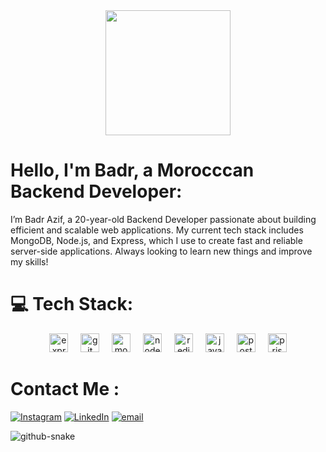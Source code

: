 
<div align="center">
  <img height="200" src="https://miro.medium.com/v2/resize:fit:1200/1*-0VFX2FbIMWZDKYrQpxPnQ.jpeg"  />
</div>

# Hello, I'm Badr, a Morocccan Backend Developer:
I’m Badr Azif, a 20-year-old Backend Developer passionate about building efficient and scalable web applications. My current tech stack includes MongoDB, Node.js, and Express, which I use to create fast and reliable server-side applications. Always looking to learn new things and improve my skills!


# 💻 Tech Stack:
<div align="center">
  <img src="https://skillicons.dev/icons?i=express" height="30" alt="express logo"  />
  <img width="12" />
  <img src="https://skillicons.dev/icons?i=git" height="30" alt="git logo"  />
  <img width="12" />
  <img src="https://skillicons.dev/icons?i=mongodb" height="30" alt="mongodb logo"  />
  <img width="12" />
  <img src="https://skillicons.dev/icons?i=nodejs" height="30" alt="nodejs logo"  />
  <img width="12" />
  <img src="https://skillicons.dev/icons?i=redis" height="30" alt="redis logo"  />
  <img width="12" />
  <img src="https://skillicons.dev/icons?i=js" height="30" alt="javascript logo"  />
  <img width="12" />
  <img src="https://skillicons.dev/icons?i=postgres" height="30" alt="postgresql logo"  />
  <img width="12" />
  <img src="https://skillicons.dev/icons?i=prisma" height="30" alt="prisma logo"  />
</div>


# Contact Me :

[![Instagram](https://img.shields.io/badge/Instagram-%23E4405F.svg?logo=Instagram&logoColor=white)](https://instagram.com/_azbvdr.24) [![LinkedIn](https://img.shields.io/badge/LinkedIn-%230077B5.svg?logo=linkedin&logoColor=white)](https://linkedin.com/in/badrazif) [![email](https://img.shields.io/badge/Email-D14836?logo=gmail&logoColor=white)](mailto:samisami78xd@gmail.com) 

<picture>
  <source media="(prefers-color-scheme: dark)" srcset="https://raw.githubusercontent.com/tobiasmeyhoefer/tobiasmeyhoefer/output/github-snake-dark.svg" />
  <source media="(prefers-color-scheme: light)" srcset="https://raw.githubusercontent.com/tobiasmeyhoefer/tobiasmeyhoefer/output/github-snake.svg" />
  <img alt="github-snake" src="https://raw.githubusercontent.com/tobiasmeyhoefer/tobiasmeyhoefer/output/github-snake.svg" />
</picture>
